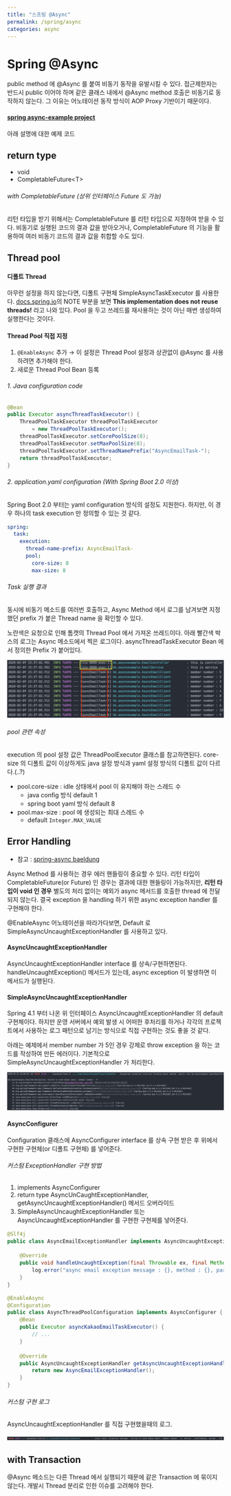 ```yaml
---
title: "스프링 @Async"
permalink: /spring/async
categories: async
---
```


# Spring @Async

public method 에 @Async 를 붙여 비동기 동작을 유발시킬 수 있다. 접근제한자는 반드시 public 이어야 하며 같은 클래스 내에서 @Async method 호출은 비동기로 동작하지 않는다. 그 이유는 어노테이션 동작 방식이 AOP Proxy 기반이기 때문이다.

#### [spring async-example project](https://github.com/choe061/spring-example/tree/master/async-example)

아래 설명에 대한 예제 코드

## return type

* void
* CompletableFuture\<T\>

###### with CompletableFuture (상위 인터페이스 Future 도 가능)

리턴 타입을 받기 위해서는 CompletableFuture 를 리턴 타입으로 지정하여 받을 수 있다. 비동기로 실행된 코드의 결과 값을 받아오거나, CompletableFuture 의 기능을 활용하여 여러 비동기 코드의 결과 값을 취합할 수도 있다.

## Thread pool

#### 디폴트 Thread

아무런 설정을 하지 않는다면, 디폴트 구현체 SimpleAsyncTaskExecutor 를 사용한다. [docs.spring.io](https://docs.spring.io/spring-framework/docs/current/javadoc-api/org/springframework/core/task/SimpleAsyncTaskExecutor.html)의 NOTE 부분을 보면 **This implementation does not reuse threads!** 라고 나와 있다. Pool 을 두고 쓰레드를 재사용하는 것이 아닌 매번 생성하여 실행한다는 것이다.

#### Thread Pool 직접 지정

1. `@EnableAsync` 추가 → 이 설정은 Thread Pool 설정과 상관없이 @Async 를 사용하려면 추가해야 한다.
2. 새로운 Thread Pool Bean 등록

###### 1. Java configuration code

```java
@Bean
public Executor asyncThreadTaskExecutor() {
    ThreadPoolTaskExecutor threadPoolTaskExecutor 
        = new ThreadPoolTaskExecutor();
    threadPoolTaskExecutor.setCorePoolSize(8);
    threadPoolTaskExecutor.setMaxPoolSize(8);
    threadPoolTaskExecutor.setThreadNamePrefix("AsyncEmailTask-");
    return threadPoolTaskExecutor;
}
```

###### 2. application.yaml configuration (With Spring Boot 2.0 이상)

Spring Boot 2.0 부터는 yaml configuration 방식의 설정도 지원한다. 하지만, 이 경우 하나의 task execution 만 정의할 수 있는 것 같다.

```yaml
spring:
  task:
    execution:
      thread-name-prefix: AsyncEmailTask-
      pool:
        core-size: 8
        max-size: 8
```

###### Task 실행 결과

동시에 비동기 메소드를 여러번 호출하고, Async Method 에서 로그를 남겨보면 지정했던 prefix 가 붙은 Thread name 을 확인할 수 있다.

노란색은 요청으로 인해 톰캣의 Thread Pool 에서 가져온 쓰레드이다. 아래 빨간색 박스의 로그는 Async 메소드에서 찍은 로그이다. asyncThreadTaskExecutor Bean 에서 정의한 Prefix 가 붙어있다.

![async-log](https://raw.githubusercontent.com/choe061/spring-example/master/async-example/src/main/resources/threads-log.png)

###### pool 관련 속성

execution 의 pool 설정 값은 ThreadPoolExecutor 클래스를 참고하면된다. core-size 의 디폴트 값이 이상하게도 java 설정 방식과 yaml 설정 방식의 디폴트 값이 다르다.(..?)

* pool.core-size : idle 상태에서 pool 이 유지해야 하는 스레드 수
  * java config 방식 default 1
  * spring boot yaml 방식 default 8
* pool.max-size : pool 에 생성되는 최대 스레드 수
  * default `Integer.MAX_VALUE`

## Error Handling

* 참고 : [spring-async baeldung](https://www.baeldung.com/spring-async#exception-handling)

Async Method 를 사용하는 경우 에러 핸들링이 중요할 수 있다. 리턴 타입이 CompletableFuture(or Future) 인 경우는 결과에 대한 핸들링이 가능하지만, **리턴 타입이 void 인 경우** 별도의 처리 없이는 예외가 async 메서드를 호출한 thread 에 전달되지 않는다. 결국 exception 을 handling 하기 위한 async exception handler 를 구현해야 한다. 

@EnableAsync 어노테이션을 따라가다보면, Default 로 SimpleAsyncUncaughtExceptionHandler 를 사용하고 있다.

#### AsyncUncaughtExceptionHandler

AsyncUncaughtExceptionHandler interface 를 상속/구현하면된다. handleUncaughtException() 메서드가 있는데, async exception 이 발생하면 이 메서드가 실행된다. 

#### SimpleAsyncUncaughtExceptionHandler

Spring 4.1 부터 나온 위 인터페이스 AsyncUncaughtExceptionHandler 의 default 구현체이다. 하지만 운영 서버에서 예외 발생 시 어떠한 후처리를 하거나 각각의 프로젝트에서 사용하는 로그 패턴으로 남기는 방식으로 직접 구현하는 것도 좋을 것 같다.

아래는 예제에서 member number 가 5인 경우 강제로 throw exception 을 하는 코드를 작성하여 만든 에러이다. 기본적으로 SimpleAsyncUncaughtExceptionHandler 가 처리한다.

![simple-exception-handler-long](https://raw.githubusercontent.com/choe061/spring-example/master/async-example/src/main/resources/simpleAsyncUncaughtExceptionHandler-log.png)

#### AsyncConfigurer

Configuration 클래스에 AsyncConfigurer interface 를 상속 구현 받은 후 위에서 구현한 구현체(or 디폴트 구현체) 를 넣어준다.

###### 커스텀 ExceptionHandler 구현 방법

1. implements AsyncConfigurer
2. return type AsyncUnCaughtExceptionHandler, getAsyncUncaughtExceptionHandler() 메서드 오버라이드
3. SimpleAsyncUncaughtExceptionHandler 또는 AsyncUncaughtExceptionHandler 를 구현한 구현체를 넣어준다.

```java
@Slf4j
public class AsyncEmailExceptionHandler implements AsyncUncaughtExceptionHandler {

    @Override
    public void handleUncaughtException(final Throwable ex, final Method method, final Object... params) {
        log.error("async email exception message : {}, method : {}, params : {}", ex.getMessage(), method.getName(), params);
    }
}

```

```java
@EnableAsync
@Configuration
public class AsyncThreadPoolConfiguration implements AsyncConfigurer {
    @Bean
    public Executor asyncKakaoEmailTaskExecutor() {
        // ...
    }
    
    @Override
    public AsyncUncaughtExceptionHandler getAsyncUncaughtExceptionHandler() {
        return new AsyncEmailExceptionHandler();
    }
}
```

###### 커스텀 구현 로그

AsyncUncaughtExceptionHandler 를 직접 구현했을때의 로그.

![custom-exception-handler](https://raw.githubusercontent.com/choe061/spring-example/master/async-example/src/main/resources/customAsyncUncaughtExceptionHandler-log.png)

## with Transaction

@Async 메소드는 다른 Thread 에서 실행되기 때문에 같은 Transaction 에 묶이지 않는다. 개발시 Thread 분리로 인한 이슈를 고려해야 한다.

